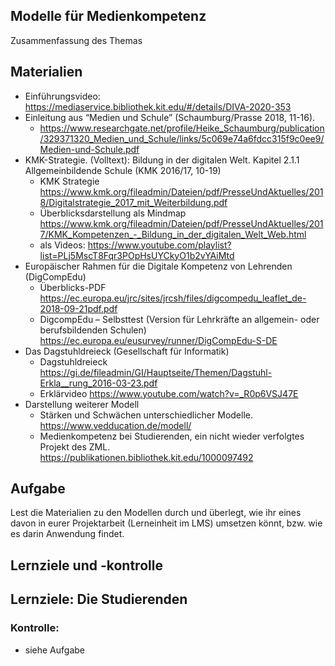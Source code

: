 ## Modelle für Medienkompetenz
Zusammenfassung des Themas

## Materialien
- Einführungsvideo: https://mediaservice.bibliothek.kit.edu/#/details/DIVA-2020-353
- Einleitung aus “Medien und Schule” (Schaumburg/Prasse 2018, 11-16).
	- https://www.researchgate.net/profile/Heike_Schaumburg/publication/329371320_Medien_und_Schule/links/5c069e74a6fdcc315f9c0ee9/Medien-und-Schule.pdf
- KMK-Strategie. (Volltext): Bildung in der digitalen Welt. Kapitel 2.1.1 Allgemeinbildende Schule (KMK 2016/17, 10-19)
	- KMK Strategie https://www.kmk.org/fileadmin/Dateien/pdf/PresseUndAktuelles/2018/Digitalstrategie_2017_mit_Weiterbildung.pdf
	- Überblicksdarstellung als Mindmap https://www.kmk.org/fileadmin/Dateien/pdf/PresseUndAktuelles/2017/KMK_Kompetenzen_-_Bildung_in_der_digitalen_Welt_Web.html
	- als Videos: https://www.youtube.com/playlist?list=PLj5MscT8Fqr3POpHsUYCkyO1b2vYAiMtd
- Europäischer Rahmen für die Digitale Kompetenz von Lehrenden (DigCompEdu)
	- Überblicks-PDF https://ec.europa.eu/jrc/sites/jrcsh/files/digcompedu_leaflet_de-2018-09-21pdf.pdf
	- DigcompEdu – Selbsttest (Version für Lehrkräfte an allgemein- oder berufsbildenden Schulen) https://ec.europa.eu/eusurvey/runner/DigCompEdu-S-DE
- Das Dagstuhldreieck (Gesellschaft für Informatik) 
	- Dagstuhldreieck https://gi.de/fileadmin/GI/Hauptseite/Themen/Dagstuhl-Erkla__rung_2016-03-23.pdf
	- Erklärvideo https://www.youtube.com/watch?v=_R0p6VSJ47E
- Darstellung weiterer Modell
	- Stärken und Schwächen unterschiedlicher Modelle. https://www.vedducation.de/modell/
	- Medienkompetenz bei Studierenden, ein nicht wieder verfolgtes Projekt des ZML. https://publikationen.bibliothek.kit.edu/1000097492
## Aufgabe
Lest die Materialien zu den Modellen durch und überlegt, wie ihr eines davon in eurer Projektarbeit (Lerneinheit im LMS) umsetzen könnt, bzw. wie es darin Anwendung findet.



## Lernziele und -kontrolle
Lernziele:
Die Studierenden
-  

### Kontrolle:
- siehe Aufgabe